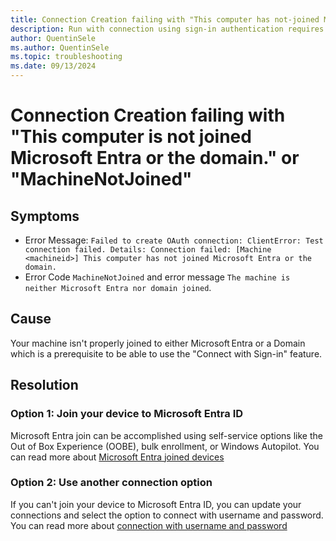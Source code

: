 ```yaml
---
title: Connection Creation failing with "This computer has not-joined Microsoft Entra or the domain." or "MachineNotJoined"
description: Run with connection using sign-in authentication requires to have a machine Microsoft Entra joined
author: QuentinSele
ms.author: QuentinSele
ms.topic: troubleshooting 
ms.date: 09/13/2024
---
```


<!---For SEO metadata, refer to the SEO cheat sheet provided at https://review.learn.microsoft.com/help/contribute/contribute-how-to-write-seo-basics?branch=main. It has complete information on metadata that impacts SEO, specifically the page title and meta description.--->

<!--- We write general troubleshooting articles when a specific error message isn't known. The customer has come across an issue that they need to resolve, but it's not clear what's causing the issue.--->

<!--- Recommended: Remove all the comments in this template before you sign-off or merge to main branch.--->

# Connection Creation failing with "This computer is not joined Microsoft Entra or the domain." or "MachineNotJoined"

<!---Required: Include the word "troubleshoot" --->

## Symptoms

- Error Message: `Failed to create OAuth connection: ClientError: Test connection failed. Details: Connection failed: [Machine <machineid>] This computer has not joined Microsoft Entra or the domain.`
- Error Code `MachineNotJoined` and error message `The machine is neither Microsoft Entra nor domain joined`.

## Cause

Your machine isn't properly joined to either Microsoft Entra or a Domain which is a prerequisite to be able to use the "Connect with Sign-in" feature.
<!---Optional: An issue might be able to be temporarily resolved with a quick fix. If known, list any workarounds that can be implemented quickly to resolve the issue. Link to information about  longer-term solutions in the Solution section.--->

## Resolution

### Option 1: Join your device to Microsoft Entra ID

Microsoft Entra join can be accomplished using self-service options like the Out of Box Experience (OOBE), bulk enrollment, or Windows Autopilot. You can read more about [Microsoft Entra joined devices](https://learn.microsoft.com/entra/identity/devices/concept-directory-join)

### Option 2: Use another connection option

If you can't join your device to Microsoft Entra ID, you can update your connections and select the option to connect with username and password.
You can read more about [connection with username and password](https://learn.microsoft.com/power-automate/desktop-flows/desktop-flow-connections#connect-with-username-and-password)
